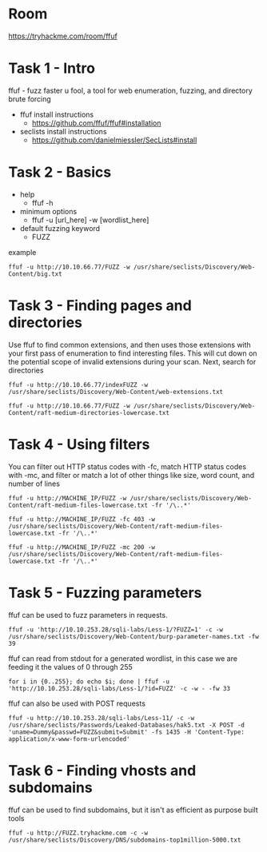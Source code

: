 # Room
https://tryhackme.com/room/ffuf

# Task 1 - Intro
ffuf - fuzz faster u fool, a tool for web enumeration, fuzzing, and directory brute forcing

* ffuf install instructions
  * https://github.com/ffuf/ffuf#installation
* seclists install instructions
  * https://github.com/danielmiessler/SecLists#install

# Task 2 - Basics
* help
  * ffuf -h
* minimum options
  * ffuf -u [url_here] -w [wordlist_here]
* default fuzzing keyword
  * FUZZ

example
```
ffuf -u http://10.10.66.77/FUZZ -w /usr/share/seclists/Discovery/Web-Content/big.txt 
```

# Task 3 - Finding pages and directories
Use ffuf to find common extensions, and then uses those extensions with your first pass of enumeration to find interesting files.  This will cut down on the potential scope of invalid extensions during your scan.  Next, search for directories

```
ffuf -u http://10.10.66.77/indexFUZZ -w /usr/share/seclists/Discovery/Web-Content/web-extensions.txt
```
```
ffuf -u http://10.10.66.77/FUZZ -w /usr/share/seclists/Discovery/Web-Content/raft-medium-directories-lowercase.txt
```

# Task 4 - Using filters
You can filter out HTTP status codes with -fc, match HTTP status codes with -mc, and filter or match a lot of other things like size, word count, and number of lines

```
ffuf -u http://MACHINE_IP/FUZZ -w /usr/share/seclists/Discovery/Web-Content/raft-medium-files-lowercase.txt -fr '/\..*'

ffuf -u http://MACHINE_IP/FUZZ -fc 403 -w /usr/share/seclists/Discovery/Web-Content/raft-medium-files-lowercase.txt -fr '/\..*'

ffuf -u http://MACHINE_IP/FUZZ -mc 200 -w /usr/share/seclists/Discovery/Web-Content/raft-medium-files-lowercase.txt -fr '/\..*'
```

# Task 5 - Fuzzing parameters
ffuf can be used to fuzz parameters in requests.  

```
ffuf -u 'http://10.10.253.28/sqli-labs/Less-1/?FUZZ=1' -c -w /usr/share/seclists/Discovery/Web-Content/burp-parameter-names.txt -fw 39
```

ffuf can read from stdout for a generated wordlist, in this case we are feeding it the values of 0 through 255

```
for i in {0..255}; do echo $i; done | ffuf -u 'http://10.10.253.28/sqli-labs/Less-1/?id=FUZZ' -c -w - -fw 33
```

ffuf can also be used with POST requests

```
ffuf -u http://10.10.253.28/sqli-labs/Less-11/ -c -w /usr/share/seclists/Passwords/Leaked-Databases/hak5.txt -X POST -d 'uname=Dummy&passwd=FUZZ&submit=Submit' -fs 1435 -H 'Content-Type: application/x-www-form-urlencoded' 
```

# Task 6 - Finding vhosts and subdomains
ffuf can be used to find subdomains, but it isn't as efficient as purpose built tools

```
ffuf -u http://FUZZ.tryhackme.com -c -w /usr/share/seclists/Discovery/DNS/subdomains-top1million-5000.txt
```